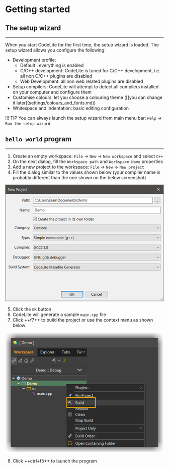# Getting started

## The setup wizard
---

When you start CodeLite for the first time, the setup wizard is loaded.
The setup wizard allows you configure the following:

- Development profile:
    - Default : everything is enabled
    - C/C++ development: CodeLite is tuned for C/C++ development, i.e. all non C/C++ plugins are disabled
    - Web Development: all non web related plugins are disabled
- Setup compilers: CodeLite will attempt to detect all compilers installed on your computer and configure them
- Customise colours: let you choose a colouring theme ([]you can change it later](settings/colours_and_fonts.md))
- Whitespace and indentation: basic editing configuration

!!! TIP
    You can always launch the setup wizard from main menu bar: `Help` &#8594; `Run the setup wizard`


## `hello world` program
---

1. Create an empty workspace: `File` &#8594; `New` &#8594; `New workspace` and select `C++`
2. On the next dialog, fill the `Workspace path` and `Workspace Name` properties
3. Add a new project to the workspace: `File` &#8594; `New` &#8594; `New project`
4. Fill the dialog similar to the values shown below (your compiler name is probably different than the one shown on the below screenshot)

![New Project Dialog](img/hello_world/new_project.png)

5. Click the `OK` button
6. CodeLite will generate a sample `main.cpp` file
7. Click ++f7++ to build the project or use the context menu as shown below:

![Build](img/hello_world/build.png)

8. Click ++ctrl+f5++ to launch the program

